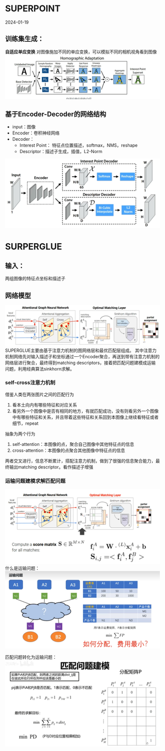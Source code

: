 # SUPERPOINT
2024-01-19


 ## 训练集生成：
 **自适应单应变换**
对图像施加不同的单应变换，可以模拟不同的相机视角看到图像
![enter description here](./images/1705628697513.png)


## 基于Encoder-Decoder的网络结构

- input：图像
- Encoder：卷积神经网络
- Decoder：
	- Interest Point： 特征点位置描述，softmax，NMS，reshape
	- Descriptor：描述子生成，插值，L2-Norm

![enter description here](./images/1705629033218.png)
# SURPERGLUE
## 输入：
两组图像的特征点坐标和描述子

## 网络模型

![enter description here](./images/1705629551904.png)
SUPERGLUE主要由基于注意力机制的图网络层和最优匹配层组成。
其中注意力机制网络先对输入描述子和坐标通过一个Encoder聚合，再送到带有注意力机制的网络层进行聚合，最终得到matching descriptors，接着把匹配问题建模成运输问题，利用经典算法sinkhorn求解。

### self-cross注意力机制
借鉴人类在两张图片之间的匹配行为
1. 看本土向内有哪些特征和对应关系
2. 看另外一个图像中是否有相同的地方，有就匹配成功，没有则看另外一个图像中有哪些特征和关系，并且带着这些特征和关系回到本图像上继续看特征或者细节，repeat

抽象为两个行为
1. self-attention：本图像的点，聚合自己图像中其他特征点的信息
2. cross-attention：本图像的点聚合其他图像中特征点的信息

两者交叉进行，信息不断累计，搭配注意力机制，做到了很强的信息聚合能力，最终输出matching descriptor。看作描述子增强

### 运输问题建模求解匹配问题

![enter description here](./images/1705664405810.png)
什么是运输问题：
![enter description here](./images/1705664433389.png)

匹配问题转化为运输问题：
![enter description here](./images/1705665436462.png)
